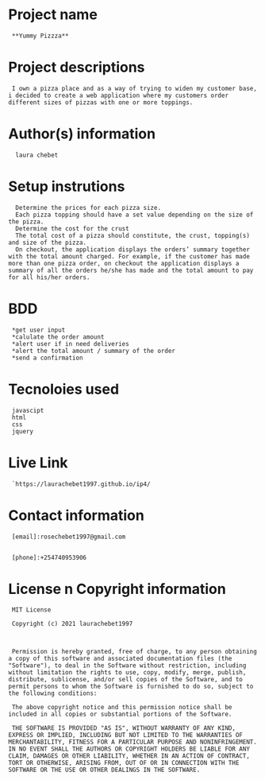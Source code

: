 # Project name
     **Yummy Pizzza**


# Project descriptions
     I own a pizza place and as a way of trying to widen my customer base, i decided to create a web application where my customers order different sizes of pizzas with one or more toppings. 



# Author(s) information
      laura chebet


# Setup instrutions
      Determine the prices for each pizza size.
      Each pizza topping should have a set value depending on the size of the pizza.
      Determine the cost for the crust
      The total cost of a pizza should constitute, the crust, topping(s) and size of the pizza.
      On checkout, the application displays the orders’ summary together with the total amount charged. For example, if the customer has made more than one pizza order, on checkout the application displays a summary of all the orders he/she has made and the total amount to pay for all his/her orders. 



# BDD
     *get user input
     *calulate the order amount
     *alert user if in need deliveries
     *alert the total amount / summary of the order
     *send a confirmation

# Tecnoloies used
     javascipt
     html
     css
     jquery




# Live Link
     `https://laurachebet1997.github.io/ip4/


# Contact information
     [email]:rosechebet1997@gmail.com


     [phone]:+254740953906
        
# License n Copyright information
     MIT License

     Copyright (c) 2021 laurachebet1997

     

     Permission is hereby granted, free of charge, to any person obtaining a copy of this software and associated documentation files (the "Software"), to deal in the Software without restriction, including without limitation the rights to use, copy, modify, merge, publish, distribute, sublicense, and/or sell copies of the Software, and to permit persons to whom the Software is furnished to do so, subject to the following conditions:

     The above copyright notice and this permission notice shall be included in all copies or substantial portions of the Software.

     THE SOFTWARE IS PROVIDED "AS IS", WITHOUT WARRANTY OF ANY KIND, EXPRESS OR IMPLIED, INCLUDING BUT NOT LIMITED TO THE WARRANTIES OF MERCHANTABILITY, FITNESS FOR A PARTICULAR PURPOSE AND NONINFRINGEMENT. IN NO EVENT SHALL THE AUTHORS OR COPYRIGHT HOLDERS BE LIABLE FOR ANY CLAIM, DAMAGES OR OTHER LIABILITY, WHETHER IN AN ACTION OF CONTRACT, TORT OR OTHERWISE, ARISING FROM, OUT OF OR IN CONNECTION WITH THE SOFTWARE OR THE USE OR OTHER DEALINGS IN THE SOFTWARE.